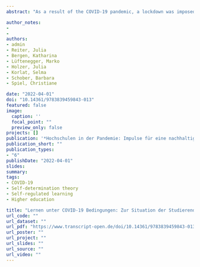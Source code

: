 ```yaml
---
abstract: "As a result of the COVID-19 pandemic, a lockdown was imposed in Austria, as part of which universities were also closed. To assess the impact of these measures on students’ well-being and learning, we conducted three surveys between April and June 2020 (MP 1: N = 6074, MP 2: N = 5551, MP 3: N = 2047). Based on Ryan and Deci’s (2000) self-determination theory, we examined the fulfillment of the basic psychological needs for autonomy, competence, and social relatedness as factors influencing well-being and intrinsic motivation (e. g., Milyavskaya & Koestner, 2011). An additional focus of the study was on self-regulated learning, since a dis-tance learning setting requires increased self-regulation. In this chapter, the key findings are presented, discussed, and recommendations for action for higher ed-ucation are derived."

author_notes:
- 
- 
authors:
- admin
- Reiter, Julia 
- Bergen, Katharina
- Lüftenegger, Marko
- Holzer, Julia
- Korlat, Selma
- Schober, Barbara
- Spiel, Christiane

date: "2022-04-01"
doi: "10.14361/9783839459843-013"
featured: false
image: 
  caption: ''
  focal_point: ""
  preview_only: false
projects: []
publication: '*Hochschulen in der Pandemie: Impulse für eine nachhaltige Entwicklung von Studium und Lehre *'
publication_short: ""
publication_types:
- "6"
publishDate: "2022-04-01"
slides: 
summary:
tags:
- COVID-19
- Self-determination theory
- Self-regulated learning
- Higher education

title: "Lernen unter COVID-19 Bedingungen: Zur Situation der Studierenden in Österreich [Learning under COVID-19 conditions: On the situation of students in Austria]"
url_code: ""
url_dataset: ""
url_pdf: "https://www.transcript-open.de/doi/10.14361/9783839459843-013"
url_poster: ""
url_project: ""
url_slides: ""
url_source: ""
url_video: ""
---
```


